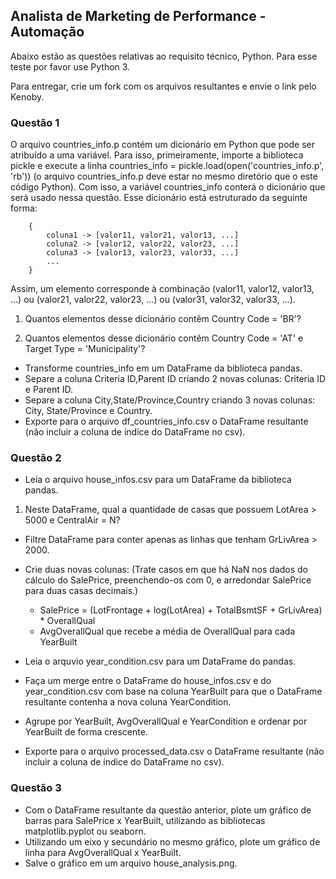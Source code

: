 ## Analista de Marketing de Performance - Automação 

Abaixo estão as questões relativas ao requisito técnico, Python. Para esse teste por favor use Python 3.

Para entregar, crie um fork com os arquivos resultantes e envie o link pelo Kenoby.


### Questão 1

O arquivo countries_info.p contém um dicionário em Python que pode ser atribuído a uma variável. Para isso, primeiramente, importe a biblioteca pickle e execute a linha countries_info = pickle.load(open('countries_info.p', 'rb')) (o arquivo countries_info.p deve estar no mesmo diretório que o este código Python). Com isso, a variável countries_info conterá o dicionário que será usado nessa questão. Esse dicionário está estruturado da seguinte forma:
```
	{
    	coluna1 -> [valor11, valor21, valor13, ...]
    	coluna2 -> [valor12, valor22, valor23, ...]
    	coluna3 -> [valor13, valor23, valor33, ...]
    	...
 	}
```

Assim, um elemento corresponde à combinação (valor11, valor12, valor13, ...) ou (valor21, valor22, valor23, ...) ou (valor31, valor32, valor33, ...).


1. Quantos elementos desse dicionário contêm Country Code = 'BR'?

2. Quantos elementos desse dicionário contêm Country Code = 'AT' e Target Type = 'Municipality'?

* Transforme countries_info em um DataFrame da biblioteca pandas.
* Separe a coluna Criteria ID,Parent ID criando 2 novas colunas: Criteria ID e Parent ID.
* Separe a coluna City,State/Province,Country criando 3 novas colunas: City, State/Province e Country.
* Exporte para o arquivo df_countries_info.csv o DataFrame resultante (não incluir a coluna de índice do DataFrame no csv).


### Questão 2

* Leia o arquivo house_infos.csv para um DataFrame da biblioteca pandas.

1. Neste DataFrame, qual a quantidade de casas que possuem LotArea > 5000 e CentralAir = N?

* Filtre DataFrame para conter apenas as linhas que tenham GrLivArea > 2000.
* Crie duas novas colunas:
(Trate casos em que há NaN nos dados do cálculo do SalePrice, preenchendo-os com 0, e arredondar SalePrice para duas casas decimais.)
	* SalePrice = (LotFrontage + log(LotArea) + TotalBsmtSF + GrLivArea) * OverallQual
	* AvgOverallQual que recebe a média de OverallQual para cada YearBuilt

* Leia o arquvio year_condition.csv para um DataFrame do pandas.
* Faça um merge entre o DataFrame do house_infos.csv e do year_condition.csv com base na coluna YearBuilt para que o DataFrame resultante contenha a nova coluna YearCondition.
* Agrupe por YearBuilt, AvgOverallQual e YearCondition e ordenar por YearBuilt de forma crescente.
* Exporte para o arquivo processed_data.csv o DataFrame resultante (não incluir a coluna de índice do DataFrame no csv).



### Questão 3

* Com o DataFrame resultante da questão anterior, plote um gráfico de barras para SalePrice x YearBuilt, utilizando as bibliotecas matplotlib.pyplot ou seaborn.
* Utilizando um eixo y secundário no mesmo gráfico, plote um gráfico de linha para AvgOverallQual x YearBuilt.
* Salve o gráfico em um arquivo house_analysis.png.



